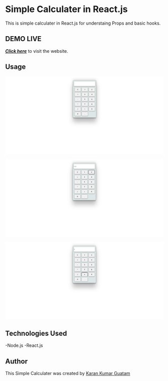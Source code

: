 # Simple Calculater in React.js

This is simple calculater in React.js for understaing Props and basic hooks.

## DEMO LIVE 

[***Click here***](https://calculater-in-react.onrender.com) to visit the website.


## Usage
![1709872318807](image/README/1709872318807.png)


![1709872354645](image/README/1709872354645.png)


![1709872379162](image/README/1709872379162.png)


## Technologies Used

-Node.js
-React.js

## Author

This Simple Calculater was created by  [Karan Kumar Guatam](https://github.com/KaranGautam0)
